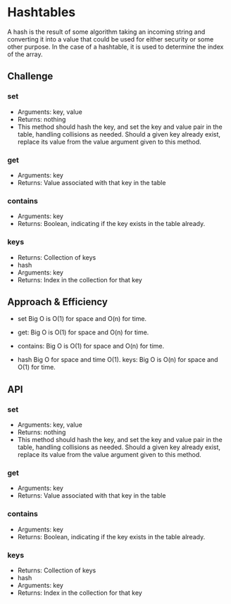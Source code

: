 # Hashtables
A hash is the result of some algorithm taking an incoming string and converting it into a value that could be used for either security or some other purpose. In the case of a hashtable, it is used to determine the index of the array.

## Challenge
 ### set
- Arguments: key, value
- Returns: nothing
- This method should hash the key, and set the key and value pair in the table, handling collisions as needed.
Should a given key already exist, replace its value from the value argument given to this method.
 ### get

- Arguments: key
- Returns: Value associated with that key in the table

 ### contains
- Arguments: key
- Returns: Boolean, indicating if the key exists in the table already.
### keys
- Returns: Collection of keys
- hash
- Arguments: key
- Returns: Index in the collection for that key

## Approach & Efficiency


- set  Big O  is O(1)  for space and   O(n) for time.

- get:  Big O  is O(1) for space and  O(n)  for time.

- contains:  Big O  is O(1) for space and  O(n)  for time.
- hash    Big O  for   space  and  time O(1).
keys:  Big O  is O(n) for space and  O(1)  for time.
## API
### set
- Arguments: key, value
- Returns: nothing
- This method should hash the key, and set the key and value pair in the table, handling collisions as needed.
  Should a given key already exist, replace its value from the value argument given to this method.
### get

- Arguments: key
- Returns: Value associated with that key in the table

### contains
- Arguments: key
- Returns: Boolean, indicating if the key exists in the table already.
### keys
- Returns: Collection of keys
- hash
- Arguments: key
- Returns: Index in the collection for that key